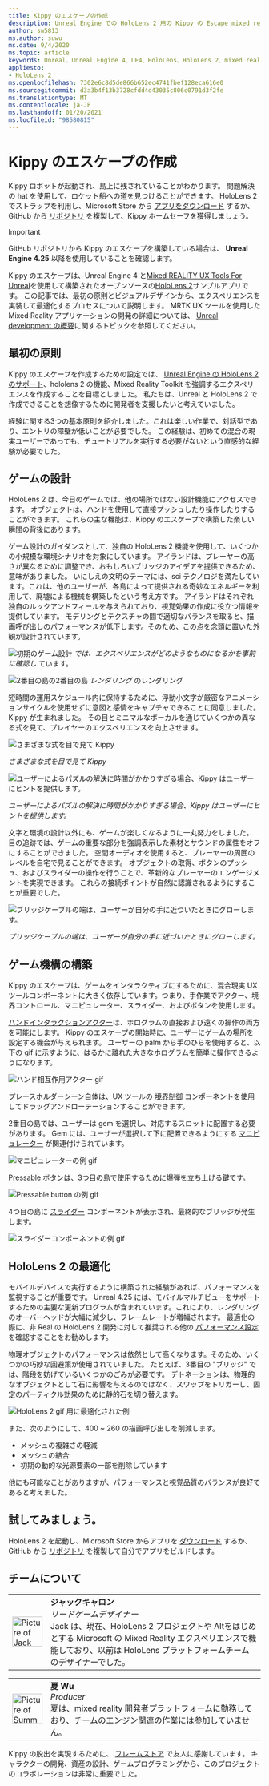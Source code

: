 ```yaml
---
title: Kippy のエスケープの作成
description: Unreal Engine での HoloLens 2 用の Kippy の Escape mixed reality アプリケーションの作成については、こちらを参照してください。
author: sw5813
ms.author: suwu
ms.date: 9/4/2020
ms.topic: article
keywords: Unreal、Unreal Engine 4、UE4、HoloLens、HoloLens 2、mixed reality、デバイスへの展開、PC、ドキュメント、mixed reality ヘッドセット、windows mixed reality ヘッドセット、virtual reality ヘッドセット
appliesto:
- HoloLens 2
ms.openlocfilehash: 7302e6c8d5de866b652ec4741fbef128eca616e0
ms.sourcegitcommit: d3a3b4f13b3728cfdd4d43035c806c0791d3f2fe
ms.translationtype: MT
ms.contentlocale: ja-JP
ms.lasthandoff: 01/20/2021
ms.locfileid: "98580815"
---
```

# <a name="the-making-of-kippys-escape"></a>Kippy のエスケープの作成

Kippy ロボットが起動され、島上に残されていることがわかります。 問題解決の hat を使用して、ロケット船への道を見つけることができます。 HoloLens 2 でストラップを利用し、Microsoft Store から [アプリをダウンロード](https://www.microsoft.com/p/kippys-escape/9nbd7gl86vkd) するか、GitHub から [リポジトリ](https://github.com/microsoft/MixedReality-Unreal-KippysEscape) を複製して、Kippy ホームセーフを獲得しましょう。  

> [!IMPORTANT]
> GitHub リポジトリから Kippy のエスケープを構築している場合は、 **Unreal Engine 4.25** 以降を使用していることを確認します。

Kippy のエスケープは、Unreal Engine 4 と[Mixed REALITY UX Tools For Unreal](https://github.com/microsoft/MixedReality-UXTools-Unreal)を使用して構築されたオープンソースの[HoloLens 2](/hololens/hololens2-hardware)サンプルアプリです。 この記事では、最初の原則とビジュアルデザインから、エクスペリエンスを実装して最適化するプロセスについて説明します。 MRTK UX ツールを使用した Mixed Reality アプリケーションの開発の詳細については、 [Unreal development の概要](unreal-development-overview.md)に関するトピックを参照してください。

## <a name="first-principles"></a>最初の原則 

Kippy のエスケープを作成するための設定では、 [Unreal Engine の HoloLens 2 のサポート](https://docs.unrealengine.com/Platforms/AR/HoloLens2/index.html)、hololens 2 の機能、Mixed Reality Toolkit を強調するエクスペリエンスを作成することを目標としました。 私たちは、Unreal と HoloLens 2 で作成できることを想像するために開発者を支援したいと考えていました。  

経験に関する3つの基本原則を紹介しました。これは楽しい作業で、対話型であり、エントリの障壁が低いことが必要でした。 この経験は、初めての混合の現実ユーザーであっても、チュートリアルを実行する必要がないという直感的な経験が必要でした。  

## <a name="designing-the-game"></a>ゲームの設計 

HoloLens 2 は、今日のゲームでは、他の場所ではない設計機能にアクセスできます。 オブジェクトは、ハンドを使用して直接プッシュしたり操作したりすることができます。 これらの主な機能は、Kippy のエスケープで構築した楽しい瞬間の背後にあります。  

ゲーム設計のガイダンスとして、独自の HoloLens 2 機能を使用して、いくつかの小規模な環境シナリオを対象にしています。 アイランドは、プレーヤーの高さが異なるために調整でき、おもしろいブリッジのアイデアを提供できるため、意味がありました。 いにしえの文明のテーマには、sci テクノロジを満たしています。これは、他のユーザーが、各島によって提供される奇妙なエネルギーを利用して、廃墟による機械を構築したという考え方です。 アイランドはそれぞれ独自のルックアンドフィールを与えられており、視覚効果の作成に役立つ情報を提供しています。 モデリングとテクスチャの間で適切なバランスを取ると、描画呼び出しのパフォーマンスが低下します。そのため、この点を念頭に置いた外観が設計されています。 

![初期のゲーム設計 ](images/kippys-escape/kippys-escape-img-01.png)
 *では、エクスペリエンスがどのようなものになるかを事前に確認し* ています。

![2番目の島の2番目の島 ](images/kippys-escape/kippys-escape-img-02.png)
 *レンダリング* のレンダリング

短時間の運用スケジュール内に保持するために、浮動小文字が厳密なアニメーションサイクルを使用せずに意図と感情をキャプチャできることに同意しました。 Kippy が生まれました。 その目とミニマルなボーカルを通じていくつかの異なる式を見て、プレイヤーのエクスペリエンスを向上させます。 

![さまざまな式を目で見て Kippy](images/kippys-escape/kippys-escape-img-03.gif)

*さまざまな式を目で見て Kippy*

![ユーザーによるパズルの解決に時間がかかりすぎる場合、Kippy はユーザーにヒントを提供します。](images/kippys-escape/kippys-escape-img-04.gif)

*ユーザーによるパズルの解決に時間がかかりすぎる場合、Kippy はユーザーにヒントを提供します。*

文字と環境の設計以外にも、ゲームが楽しくなるように一丸努力をしました。 目の追跡では、ゲームの重要な部分を強調表示した素材とサウンドの属性をオフにすることができました。 空間オーディオを使用すると、プレーヤーの周囲のレベルを自宅で見ることができます。 オブジェクトの取得、ボタンのプッシュ、およびスライダーの操作を行うことで、革新的なプレーヤーのエンゲージメントを実現できます。 これらの接続ポイントが自然に認識されるようにすることが重要でした。 

![ブリッジケーブルの端は、ユーザーが自分の手に近づいたときにグローします。](images/kippys-escape/kippys-escape-img-05.gif)

*ブリッジケーブルの端は、ユーザーが自分の手に近づいたときにグローします。*

## <a name="building-the-game-mechanics"></a>ゲーム機構の構築 

Kippy のエスケープは、ゲームをインタラクティブにするために、混合現実 UX ツールコンポーネントに大きく依存しています。つまり、手作業でアクター、境界コントロール、マニピュレーター、スライダー、およびボタンを使用します。   

[ハンドインタラクションアクター](https://microsoft.github.io/MixedReality-UXTools-Unreal/version/public/0.9.x/Docs/HandInteraction.html)は、ホログラムの直接および遠くの操作の両方を可能にします。 Kippy のエスケープの開始時に、ユーザーにゲームの場所を設定する機会が与えられます。 ユーザーの palm から手のひらを使用すると、以下の gif に示すように、はるかに離れた大きなホログラムを簡単に操作できるようになります。  

![ハンド相互作用アクター gif](images/kippys-escape/kippys-escape-img-06.gif)

プレースホルダーシーン自体は、UX ツールの [境界制御](https://microsoft.github.io/MixedReality-UXTools-Unreal/version/public/0.9.x/Docs/BoundsControl.html) コンポーネントを使用してドラッグアンドローテーションすることができます。  

2番目の島では、ユーザーは gem を選択し、対応するスロットに配置する必要があります。 Gem には、ユーザーが選択して下に配置できるようにする [マニピュレーター](https://microsoft.github.io/MixedReality-UXTools-Unreal/version/public/0.9.x/Docs/Manipulator.html) が関連付けられています。 

![マニピュレーターの例 gif](images/kippys-escape/kippys-escape-img-07.gif)

[Pressable ボタン](https://microsoft.github.io/MixedReality-UXTools-Unreal/version/public/0.9.x/Docs/PressableButton.html)は、3つ目の島で使用するために爆弾を立ち上げる鍵です。  

![Pressable button の例 gif](images/kippys-escape/kippys-escape-img-08.gif)

4つ目の島に [スライダー](https://microsoft.github.io/MixedReality-UXTools-Unreal/version/public/0.9.x/Docs/PinchSlider.html) コンポーネントが表示され、最終的なブリッジが発生します。  

![スライダーコンポーネントの例 gif](images/kippys-escape/kippys-escape-img-09.gif) 

## <a name="optimizing-for-hololens-2"></a>HoloLens 2 の最適化 

モバイルデバイスで実行するように構築された経験があれば、パフォーマンスを監視することが重要です。 Unreal 4.25 には、モバイルマルチビューをサポートするための主要な更新プログラムが含まれています。これにより、レンダリングのオーバーヘッドが大幅に減少し、フレームレートが増幅されます。 最適化の際に、非 Real の HoloLens 2 開発に対して推奨される他の [パフォーマンス設定](performance-recommendations-for-unreal.md) を確認することをお勧めします。  

物理オブジェクトのパフォーマンスは依然として高くなります。そのため、いくつかの巧妙な回避策が使用されていました。 たとえば、3番目の "ブリッジ" では、階段を妨げているいくつかのごみが必要です。 デトネーションは、物理的なオブジェクトとして石に影響を与えるのではなく、スワップをトリガーし、固定のパーティクル効果のために静的石を切り替えます。 

![HoloLens 2 gif 用に最適化された例](images/kippys-escape/kippys-escape-img-10.gif) 

また、次のようにして、400 ~ 260 の描画呼び出しを削減します。 
* メッシュの複雑さの軽減
* メッシュの結合
* 初期の動的な光源要素の一部を削除しています

他にも可能なことがありますが、パフォーマンスと視覚品質のバランスが良好であると考えました。  

## <a name="try-it-out"></a>試してみましょう。 

HoloLens 2 を起動し、Microsoft Store からアプリを [ダウンロード](https://www.microsoft.com/p/kippys-escape/9nbd7gl86vkd) するか、GitHub から [リポジトリ](https://github.com/microsoft/MixedReality-Unreal-KippysEscape) を複製して自分でアプリをビルドします。  

## <a name="about-the-team"></a>チームについて

<table style="border-collapse:collapse" padding-left="0px">
<tr>
<td style="border-style: none" width="60"><img alt="Picture of Jack Caron" width="60" height="60" src="images/kippys-escape/jack-caron.jpg"></td>
<td style="border-style: none"><b>ジャックキャロン</b><br><i>リードゲームデザイナー</i><br>Jack は、現在、HoloLens 2 プロジェクトや Altをはじめとする Microsoft の Mixed Reality エクスペリエンスで機能しており、以前は HoloLens プラットフォームチームのデザイナーでした。</td>
</tr>
</table>

<table style="border-collapse:collapse" padding-left="0px">
<tr>
<td style="border-style: none" width="60"><img alt="Picture of Summer Wu" width="60" height="60" src="images/kippys-escape/summer-wu.jpg"></td>
<td style="border-style: none"><b>夏 Wu</b><br><i>Producer</i><br>夏は、mixed reality 開発者プラットフォームに勤務しており、チームのエンジン関連の作業には参加していません。</td>
</tr>
</table>

Kippy の脱出を実現するために、 [フレームストア](https://www.framestore.com/) で友人に感謝しています。 キャラクターの開発、資産の設計、ゲームプログラミングから、このプロジェクトのコラボレーションは非常に重要でした。